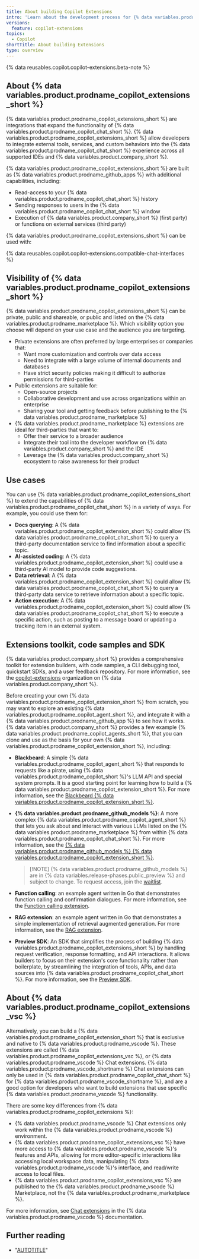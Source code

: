 ```yaml
---
title: About building Copilot Extensions
intro: 'Learn about the development process for {% data variables.product.prodname_copilot_extension_short %}.'
versions:
  feature: copilot-extensions
topics:
  - Copilot
shortTitle: About building Extensions
type: overview
---
```


{% data reusables.copilot.copilot-extensions.beta-note %}

## About {% data variables.product.prodname_copilot_extensions_short %}

{% data variables.product.prodname_copilot_extensions_short %} are integrations that expand the functionality of {% data variables.product.prodname_copilot_chat_short %}. {% data variables.product.prodname_copilot_extensions_short %} allow developers to integrate external tools, services, and custom behaviors into the {% data variables.product.prodname_copilot_chat_short %} experience across all supported IDEs and {% data variables.product.company_short %}.

{% data variables.product.prodname_copilot_extensions_short %} are built as {% data variables.product.prodname_github_apps %} with additional capabilities, including:
* Read-access to your {% data variables.product.prodname_copilot_chat_short %} history
* Sending responses to users in the {% data variables.product.prodname_copilot_chat_short %} window
* Execution of {% data variables.product.company_short %} (first party) or functions on external services (third party)

{% data variables.product.prodname_copilot_extensions_short %} can be used with:

{% data reusables.copilot.copilot-extensions.compatible-chat-interfaces %}

## Visibility of {% data variables.product.prodname_copilot_extensions_short %}

{% data variables.product.prodname_copilot_extensions_short %} can be private, public and shareable, or public and listed on the {% data variables.product.prodname_marketplace %}. Which visibility option you choose will depend on your use case and the audience you are targeting.

* Private extensions are often preferred by large enterprises or companies that:
    * Want more customization and controls over data access
    * Need to integrate with a large volume of internal documents and databases
    * Have strict security policies making it difficult to authorize permissions for third-parties
* Public extensions are suitable for:
    * Open-source projects
    * Collaborative development and use across organizations within an enterprise
    * Sharing your tool and getting feedback before publishing to the {% data variables.product.prodname_marketplace %}
* {% data variables.product.prodname_marketplace %} extensions are ideal for third-parties that want to:
    * Offer their service to a broader audience
    * Integrate their tool into the developer workflow on {% data variables.product.company_short %} and the IDE
    * Leverage the {% data variables.product.company_short %} ecosystem to raise awareness for their product

## Use cases

You can use {% data variables.product.prodname_copilot_extensions_short %} to extend the capabilities of {% data variables.product.prodname_copilot_chat_short %} in a variety of ways. For example, you could use them for:

* **Docs querying**: A {% data variables.product.prodname_copilot_extension_short %} could allow {% data variables.product.prodname_copilot_chat_short %} to query a third-party documentation service to find information about a specific topic.
* **AI-assisted coding**: A {% data variables.product.prodname_copilot_extension_short %} could use a third-party AI model to provide code suggestions.
* **Data retrieval**: A {% data variables.product.prodname_copilot_extension_short %} could allow {% data variables.product.prodname_copilot_chat_short %} to query a third-party data service to retrieve information about a specific topic.
* **Action execution**: A {% data variables.product.prodname_copilot_extension_short %} could allow {% data variables.product.prodname_copilot_chat_short %} to execute a specific action, such as posting to a message board or updating a tracking item in an external system.

## Extensions toolkit, code samples and SDK

{% data variables.product.company_short %} provides a comprehensive toolkit for extension builders, with code samples, a CLI debugging tool, quickstart SDKs, and a user feedback repository. For more information, see the [copilot-extensions](https://github.com/orgs/copilot-extensions/) organization on {% data variables.product.company_short %}.

Before creating your own {% data variables.product.prodname_copilot_extension_short %} from scratch, you may want to explore an existing {% data variables.product.prodname_copilot_agent_short %}, and integrate it with a {% data variables.product.prodname_github_app %} to see how it works. {% data variables.product.company_short %} provides a few example {% data variables.product.prodname_copilot_agents_short %}, that you can clone and use as the basis for your own {% data variables.product.prodname_copilot_extension_short %}, including:

* **Blackbeard**: A simple {% data variables.product.prodname_copilot_agent_short %} that responds to requests like a pirate, using {% data variables.product.prodname_copilot_short %}'s LLM API and special system prompts. It is a good starting point for learning how to build a {% data variables.product.prodname_copilot_extension_short %}. For more information, see the [Blackbeard {% data variables.product.prodname_copilot_extension_short %}](https://github.com/copilot-extensions/blackbeard-extension).
* **{% data variables.product.prodname_github_models %}**: A more complex {% data variables.product.prodname_copilot_agent_short %} that lets you ask about and interact with various LLMs listed on the {% data variables.product.prodname_marketplace %} from within {% data variables.product.prodname_copilot_chat_short %}. For more information, see the [{% data variables.product.prodname_github_models %} {% data variables.product.prodname_copilot_extension_short %}](https://github.com/copilot-extensions/github-models-extension).

    > [!NOTE] {% data variables.product.prodname_github_models %} are in {% data variables.release-phases.public_preview %} and subject to change. To request access, join the [waitlist](https://github.com/marketplace/models/waitlist).
* **Function calling**: an example agent written in Go that demonstrates function calling and confirmation dialogues. For more information, see the [Function calling extension](https://github.com/copilot-extensions/function-calling-extension).
* **RAG extension**: an example agent written in Go that demonstrates a simple implementation of retrieval augmented generation. For more information, see the [RAG extension](https://github.com/copilot-extensions/rag-extension).
* **Preview SDK**: An SDK that simplifies the process of building {% data variables.product.prodname_copilot_extensions_short %} by handling request verification, response formatting, and API interactions. It allows builders to focus on their extension's core functionality rather than boilerplate, by streamlining the integration of tools, APIs, and data sources into {% data variables.product.prodname_copilot_chat_short %}. For more information, see the [Preview SDK](https://github.com/copilot-extensions/preview-sdk.js).

## About {% data variables.product.prodname_copilot_extensions_vsc %}

Alternatively, you can build a {% data variables.product.prodname_copilot_extension_short %} that is exclusive and native to {% data variables.product.prodname_vscode %}. These extensions are called {% data variables.product.prodname_copilot_extensions_vsc %}, or {% data variables.product.prodname_vscode %} Chat extensions. {% data variables.product.prodname_vscode_shortname %} Chat extensions can only be used in {% data variables.product.prodname_copilot_chat_short %} for {% data variables.product.prodname_vscode_shortname %}, and are a good option for developers who want to build extensions that use specific {% data variables.product.prodname_vscode %} functionality.

There are some key differences from {% data variables.product.prodname_copilot_extensions %}:
* {% data variables.product.prodname_vscode %} Chat extensions only work within the {% data variables.product.prodname_vscode %} environment.
* {% data variables.product.prodname_copilot_extensions_vsc %} have more access to {% data variables.product.prodname_vscode %}'s features and APIs, allowing for more editor-specific interactions like accessing local workspace data, manipulating {% data variables.product.prodname_vscode %}'s interface, and read/write access to local files.
* {% data variables.product.prodname_copilot_extensions_vsc %} are published to the {% data variables.product.prodname_vscode %} Marketplace, not the {% data variables.product.prodname_marketplace %}.

For more information, see [Chat extensions](https://code.visualstudio.com/api/extension-guides/chat) in the {% data variables.product.prodname_vscode %} documentation.

## Further reading

* "[AUTOTITLE](/copilot/building-copilot-extensions/copilot-extensions-glossary)"
